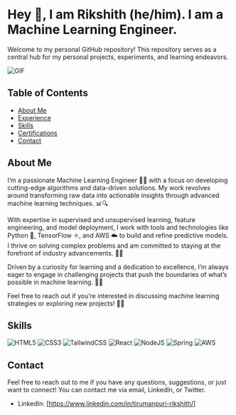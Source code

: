 # Hey 👋, I am Rikshith (he/him). I am a Machine Learning Engineer.

Welcome to my personal GitHub repository! This repository serves as a central hub for my personal projects, experiments, and learning endeavors.

![GIF](https://media.giphy.com/media/MC6eSuC3yypCU/giphy.gif)


## Table of Contents
- [About Me](#about-me)
- [Experience](#experience)
- [Skills](#skills)
- [Certifications](#certifications)
- [Contact](#contact)

## About Me

I’m a passionate Machine Learning Engineer 🤖✨ with a focus on developing cutting-edge algorithms and data-driven solutions. My work revolves around transforming raw data into actionable insights through advanced machine learning techniques. 📊🔍

With expertise in supervised and unsupervised learning, feature engineering, and model deployment, I work with tools and technologies like Python 🐍, TensorFlow ⚛️, and AWS ☁️ to build and refine predictive models. I thrive on solving complex problems and am committed to staying at the forefront of industry advancements. 🚀🔧

Driven by a curiosity for learning and a dedication to excellence, I’m always eager to engage in challenging projects that push the boundaries of what’s possible in machine learning. 🌟🧠

Feel free to reach out if you’re interested in discussing machine learning strategies or exploring new projects! 📩🤝

## Skills
![HTML5](https://img.shields.io/badge/html5-%23E34F26.svg?style=for-the-badge&logo=html5&logoColor=white)
![CSS3](https://img.shields.io/badge/css3-%231572B6.svg?style=for-the-badge&logo=css3&logoColor=white)
![TailwindCSS](https://img.shields.io/badge/tailwindcss-%2338B2AC.svg?style=for-the-badge&logo=tailwind-css&logoColor=white)
![React](https://img.shields.io/badge/react-%2320232a.svg?style=for-the-badge&logo=react&logoColor=%2361DAFB)
![NodeJS](https://img.shields.io/badge/node.js-6DA55F?style=for-the-badge&logo=node.js&logoColor=white)
![Spring](https://img.shields.io/badge/spring-%236DB33F.svg?style=for-the-badge&logo=spring&logoColor=white)
![AWS](https://img.shields.io/badge/AWS-%23FF9900.svg?style=for-the-badge&logo=amazon-aws&logoColor=white)


## Contact

Feel free to reach out to me if you have any questions, suggestions, or just want to connect! You can contact me via email, LinkedIn, or Twitter.

- LinkedIn: [https://www.linkedin.com/in/tirumanpuri-rikshith/]
